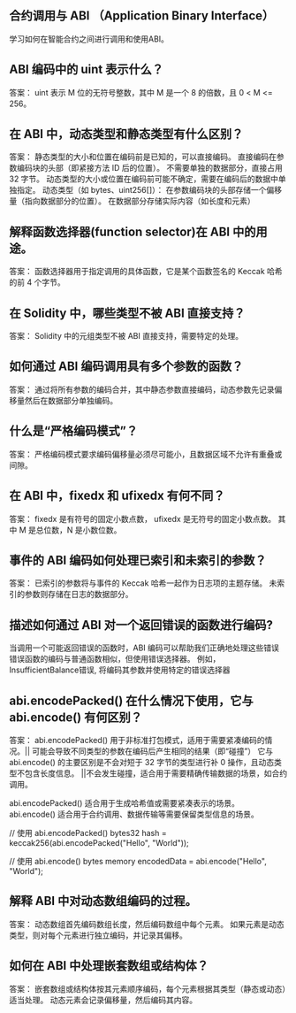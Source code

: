 ## 合约调用与 ABI （Application Binary Interface）
学习如何在智能合约之间进行调用和使用ABI。



## ABI 编码中的 uint<M> 表示什么？
答案： uint<M> 表示 M 位的无符号整数，其中 M 是一个 8 的倍数，且 0 < M <= 256。


## 在 ABI 中，动态类型和静态类型有什么区别？
答案： 
静态类型的大小和位置在编码前是已知的，可以直接编码。
	直接编码在参数编码块的头部（即紧接方法 ID 后的位置）。
	不需要单独的数据部分，直接占用 32 字节。
动态类型的大小或位置在编码前可能不确定，需要在编码后的数据中单独指定。	
	动态类型（如 bytes、uint256[]）：
	在参数编码块的头部存储一个偏移量（指向数据部分的位置）。
	在数据部分存储实际内容（如长度和元素）


## 解释函数选择器(function selector)在 ABI 中的用途。
答案： 函数选择器用于指定调用的具体函数，它是某个函数签名的 Keccak 哈希的前 4 个字节。

## 在 Solidity 中，哪些类型不被 ABI 直接支持？
答案： Solidity 中的元组类型不被 ABI 直接支持，需要特定的处理。

## 如何通过 ABI 编码调用具有多个参数的函数？
答案： 通过将所有参数的编码合并，其中静态参数直接编码，动态参数先记录偏移量然后在数据部分单独编码。


## 什么是“严格编码模式”？
答案： 严格编码模式要求编码偏移量必须尽可能小，且数据区域不允许有重叠或间隙。


## 在 ABI 中，fixed<M>x<N> 和 ufixed<M>x<N> 有何不同？
答案： fixed<M>x<N>  是有符号的固定小数点数，
	  ufixed<M>x<N> 是无符号的固定小数点数。   其中 M 是总位数，N 是小数位数。


## 事件的 ABI 编码如何处理已索引和未索引的参数？
答案： 已索引的参数将与事件的 Keccak 哈希一起作为日志项的主题存储。
		未索引的参数则存储在日志的数据部分。	  	


## 描述如何通过 ABI 对一个返回错误的函数进行编码?
当调用一个可能返回错误的函数时，ABI 编码可以帮助我们正确地处理这些错误
	错误函数的编码与普通函数相似，但使用错误选择器。
		例如，InsufficientBalance错误, 将编码其参数并使用特定的错误选择器

## abi.encodePacked() 在什么情况下使用，它与 abi.encode() 有何区别？
答案： 
abi.encodePacked() 用于非标准打包模式，适用于需要紧凑编码的情况。|| 可能会导致不同类型的参数在编码后产生相同的结果（即“碰撞”）
它与 abi.encode() 的主要区别是不会对短于 32 字节的类型进行补 0 操作，且动态类型不包含长度信息。 ||不会发生碰撞，适合用于需要精确传输数据的场景，如合约调用。

abi.encodePacked() 适合用于生成哈希值或需要紧凑表示的场景。
abi.encode() 适合用于合约调用、数据传输等需要保留类型信息的场景。

// 使用 abi.encodePacked()
bytes32 hash = keccak256(abi.encodePacked("Hello", "World"));

// 使用 abi.encode()
bytes memory encodedData = abi.encode("Hello", "World");




## 解释 ABI 中对动态数组编码的过程。
答案： 
动态数组首先编码数组长度，然后编码数组中每个元素。
如果元素是动态类型，则对每个元素进行独立编码，并记录其偏移。

## 如何在 ABI 中处理嵌套数组或结构体？
答案： 
嵌套数组或结构体按其元素顺序编码，每个元素根据其类型（静态或动态）适当处理。
动态元素会记录偏移量，然后编码其内容。